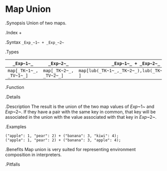 # Map Union

.Synopsis
Union of two maps.

.Index
+

.Syntax
`_Exp_~1~ + _Exp_~2~`

.Types

| `_Exp~1~_`             |  `_Exp~2~_`             | `_Exp~1~_ + _Exp~2~_`                             |
| --- | --- | --- |
| `map[_TK~1~_, _TV~1~_]` |  `map[_TK~2~_, _TV~2~_]` | `map[lub(_TK~1~_,_TK~2~_),lub(_TK~1~_,_TK~2~_) ]`   |


.Function

.Details

.Description
The result is the union of the two map values of _Exp_~1~ and _Exp_~2~.
If they have a pair with the same key in common, that key will be associated
in the union with the value associated with that key in _Exp_~2~.

.Examples
```rascal-shell
("apple": 1, "pear": 2) + ("banana": 3, "kiwi": 4);
("apple": 1, "pear": 2) + ("banana": 3, "apple": 4);
```

.Benefits
Map union is very suited for representing environment composition in interpreters.

.Pitfalls

